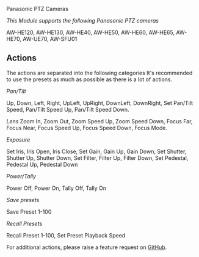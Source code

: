 Panasonic PTZ Cameras

*This Module supports the following Panasonic PTZ cameras*

AW-HE120, AW-HE130, AW-HE40, AW-HE50, AW-HE60, AW-HE65, AW-HE70, AW-UE70, AW-SFU01


## Actions
The actions are separated into the following categories
It's recommended to use the presets as much as possible as there is a lot of actions.

*Pan/Tilt*

Up, Down, Left, Right, UpLeft, UpRight, DownLeft, DownRight, Set Pan/Tilt Speed, Pan/Tilt Speed Up, Pan/Tilt Speed Down.

*Lens*
Zoom In, Zoom Out, Zoom Speed Up, Zoom Speed Down, Focus Far, Focus Near, Focus Speed Up, Focus Speed Down, Focus Mode.

*Exposure*

Set Iris, Iris Open, Iris Close, Set Gain, Gain Up, Gain Down, Set Shutter, Shutter Up, Shutter Down, Set Filter, Filter Up, Filter Down, Set Pedestal, Pedestal Up, Pedestal Down

*Power/Tally*

Power Off, Power On, Tally Off, Tally On

*Save presets*

Save Preset 1-100

*Recall Presets*

Recall Preset 1-100, Set Preset Playback Speed



For additional actions, please raise a feature request on [GitHub](https://github.com/bitfocus/companion-panasonic-ptz/).

